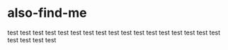 # also-find-me
test
test
test
test
test
test
test
test
test
test
test
test
test
test
test
test
test
test
test
test
test
